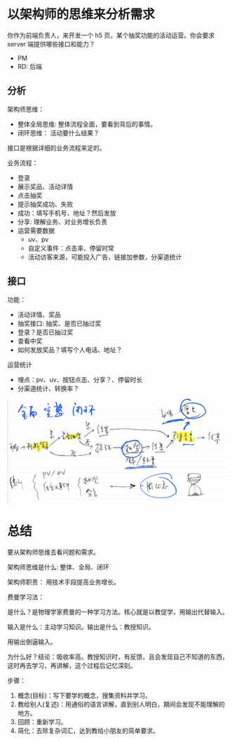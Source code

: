 # 以架构师的思维来分析需求

你作为前端负责人，来开发一个 h5 页，某个抽奖功能的活动运营。你会要求 server 端提供哪些接口和能力？

- PM
- RD: 后端

## 分析

架构师思维：

- 整体全局思维: 整体流程全面，要看到背后的事情。
- 闭环思维： 活动要什么结果？

接口是根据详细的业务流程来定的。

业务流程：

- 登录
- 展示奖品、活动详情
- 点击抽奖
- 提示抽奖成功、失败
- 成功：填写手机号、地址？然后发放
- 分享: 理解业务、对业务增长负责
- 运营需要数据
  - uv、pv
  - 自定义事件：点击率、停留时常
  - 活动访客来源，可能投入广告，链接加参数，分渠道统计

## 接口

功能：

- 活动详情、奖品
- 抽奖接口: 抽奖、是否已抽过奖
- 登录？是否已抽过奖
- 查看中奖
- 如何发放奖品？填写个人电话、地址？

运营统计

- 埋点：pv、uv、按钮点击、分享？、停留时长
- 分渠道统计、转换率？

![](imgs/2022-02-27-20-48-34.png)

# 总结

要从架构师思维去看问题和需求。

架构师思维是什么: 整体、全局、闭环

架构师职责： 用技术手段提高业务增长。

费曼学习法：

是什么？是物理学家费曼的一种学习方法。核心就是以教促学，用输出代替输入。

输入是什么：主动学习知识。输出是什么：教授知识。

用输出倒逼输入。

为什么好？结论：吸收率高。教授知识时，有反馈，且会发现自己不知道的东西，这时再去学习，再讲解，这个过程后记忆深刻。

步骤：

1. 概念(目标)：写下要学的概念，搜集资料并学习。
2. 教给别人(复述)：用通俗的语言讲解，直到别人明白，期间会发现不能理解的地方。
3. 回顾：重新学习。
4. 简化：去除复杂词汇，达到教给小朋友的简单要求。
